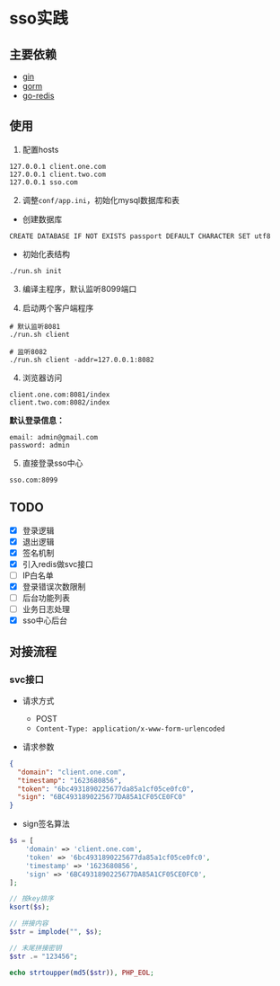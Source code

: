 # sso实践

## 主要依赖
* [gin](https://github.com/gin-gonic/gin)
* [gorm](https://gorm.io/zh_CN/)
* [go-redis](https://redis.uptrace.dev/)

## 使用
1. 配置hosts
```etc
127.0.0.1 client.one.com
127.0.0.1 client.two.com
127.0.0.1 sso.com
```

2. 调整`conf/app.ini`，初始化mysql数据库和表
* 创建数据库

`CREATE DATABASE IF NOT EXISTS passport DEFAULT CHARACTER SET utf8`

* 初始化表结构
```shell
./run.sh init
```

3. 编译主程序，默认监听8099端口

4. 启动两个客户端程序
```shell
# 默认监听8081
./run.sh client

# 监听8082
./run.sh client -addr=127.0.0.1:8082
```

4. 浏览器访问
```
client.one.com:8081/index
client.two.com:8082/index
```

**默认登录信息：**
```
email: admin@gmail.com
password: admin
```

5. 直接登录sso中心
```
sso.com:8099
```

## TODO
- [X] 登录逻辑
- [X] 退出逻辑
- [X] 签名机制
- [X] 引入redis做svc接口
- [ ] IP白名单
- [X] 登录错误次数限制
- [ ] 后台功能列表
- [ ] 业务日志处理
- [X] sso中心后台

## 对接流程
### svc接口
* 请求方式
  * POST
  * `Content-Type: application/x-www-form-urlencoded`


* 请求参数

```json
{
  "domain": "client.one.com",
  "timestamp": "1623680856",
  "token": "6bc4931890225677da85a1cf05ce0fc0",
  "sign": "6BC4931890225677DA85A1CF05CE0FC0"
}
```

* sign签名算法
```php
$s = [
    'domain' => 'client.one.com',
    'token' => '6bc4931890225677da85a1cf05ce0fc0',
    'timestamp' => '1623680856',
    'sign' => '6BC4931890225677DA85A1CF05CE0FC0',
];

// 按key排序
ksort($s);

// 拼接内容
$str = implode("", $s);

// 末尾拼接密钥
$str .= "123456";

echo strtoupper(md5($str)), PHP_EOL;
```
